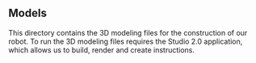 ## Models
This directory contains the 3D modeling files for the construction of our robot.  To run the 3D modeling files requires the Studio 2.0 application, which allows us to build, render and create instructions.
